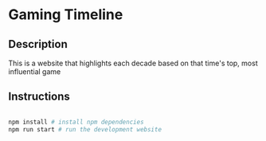 # Gaming Timeline

## Description
  This is a website that highlights each decade based on that time's top, most influential game 

## Instructions

```bash

npm install # install npm dependencies
npm run start # run the development website

```